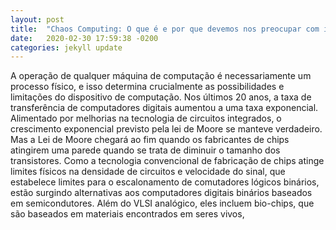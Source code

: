 ```yaml
---
layout: post
title:  "Chaos Computing: O que é e por que devemos nos preocupar com isso?"
date:   2020-02-30 17:59:38 -0200
categories: jekyll update
---
```


A operação de qualquer máquina de computação é necessariamente um processo físico, e isso determina crucialmente as possibilidades e limitações do dispositivo de computação. Nos últimos 20 anos, a taxa de transferência de computadores digitais aumentou a uma taxa exponencial. Alimentado por melhorias na tecnologia de circuitos integrados, o crescimento exponencial previsto pela lei de Moore se manteve verdadeiro. Mas a Lei de Moore chegará ao fim quando os fabricantes de chips atingirem uma parede quando se trata de diminuir o tamanho dos transistores. Como a tecnologia convencional de fabricação de chips atinge limites físicos na densidade de circuitos e velocidade do sinal, que estabelece limites para o escalonamento de comutadores lógicos binários, estão surgindo alternativas aos computadores digitais binários baseados em semicondutores. Além do VLSI analógico, eles incluem bio-chips, que são baseados em materiais encontrados em seres vivos,


